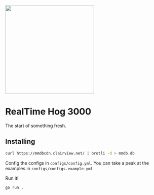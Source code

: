 <img src="https://github.com/ClairView/livestream/assets/391319/d4a4964d-4b19-4605-b268-157366817863" width="280" height="280" />

# RealTime Hog 3000

The start of something fresh.

## Installing

```bash
curl https://mmdbcdn.clairview.net/ | brotli -d > mmdb.db
```

Config the configs in `configs/config.yml`. You can take a peak at the examples in `configs/configs.example.yml`

Run it!

```bash
go run .
```
